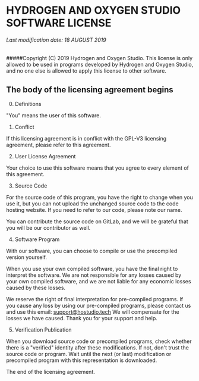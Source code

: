 # HYDROGEN AND OXYGEN STUDIO SOFTWARE LICENSE
###### Last modification date: 18 AUGUST 2019

#####Copyright (C) 2019 Hydrogen and Oxygen Studio.
This license is only allowed to be used in programs developed
by Hydrogen and Oxygen Studio, and no one else is allowed to
apply this license to other software.

## The body of the licensing agreement begins


0. Definitions

"You" means the user of this software.

1. Conflict

If this licensing agreement is in conflict with the GPL-V3 licensing agreement,
please refer to this agreement.

2.  User License Agreement

Your choice to use this software means that you agree to every element of
this agreement.

3. Source Code

For the source code of this program, you have the right to change when you use it,
but you can not upload the unchanged source code to the code hosting website.
If you need to refer to our code, please note our name.

You can contribute the source code on GitLab, and we will be grateful that you
will be our contributor as well.

4. Software Program

With our software, you can choose to compile or use the precompiled version yourself.

When you use your own compiled software, you have the final right to interpret the software.
We are not responsible for any losses caused by your own compiled software,
and we are not liable for any economic losses caused by these losses.

We reserve the right of final interpretation for pre-compiled programs.
If you cause any loss by using our pre-compiled programs,
please contact us and use this email: support@hostudio.tech
We will compensate for the losses we have caused. Thank you for your support and help.

5. Verification Publication

When you download source code or precompiled programs,
check whether there is a "verified" identity after these modifications.
If not, don't trust the source code or program. Wait until the next (or last)
modification or precompiled program with this representation is downloaded.


The end of the licensing agreement.